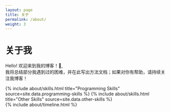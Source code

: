 ```yaml
---
layout: page
title: 关于
permalink: /about/
weight: 3
---
```


# **关于我**

Hello! 欢迎来到我的博客！:wave:,<br>
我将总结部分我遇到过的困难，并在此写出方法文档；如果对你有帮助，请持续关注我博客！

<div class="row">
{% include about/skills.html title="Programming Skills" source=site.data.programming-skills %}
{% include about/skills.html title="Other Skills" source=site.data.other-skills %}
</div>

<div class="row">
{% include about/timeline.html %}
</div>